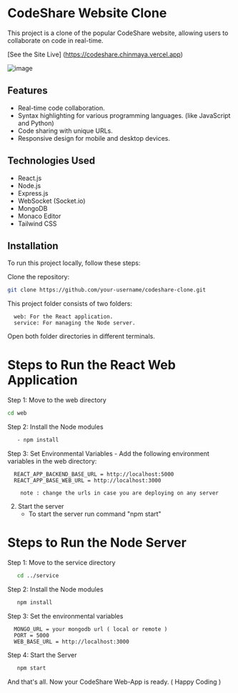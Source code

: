 
# CodeShare Website Clone

This project is a clone of the popular CodeShare website, allowing users to collaborate on code in real-time.

[See the Site Live] (https://codeshare.chinmaya.vercel.app)

![image](https://github.com/chinmaya-kumar-behera/codeshare/assets/101429530/dedab3a8-dc1c-4b0f-b0a1-4367efee1eeb)


## Features

- Real-time code collaboration.
- Syntax highlighting for various programming languages. (like JavaScript and Python)
- Code sharing with unique URLs.
- Responsive design for mobile and desktop devices.

## Technologies Used

- React.js
- Node.js
- Express.js
- WebSocket (Socket.io)
- MongoDB
- Monaco Editor
- Tailwind CSS

## Installation

To run this project locally, follow these steps:

Clone the repository:

   ```bash
   git clone https://github.com/your-username/codeshare-clone.git

   ```

   This project folder consists of two folders:

      web: For the React application.
      service: For managing the Node server.
   
   Open both folder directories in different terminals.
   
# Steps to Run the React Web Application
   
   Step 1: Move to the web directory

   ```bash
   cd web
   ```

        
   Step 2: Install the Node modules
   ```bash
      - npm install
   ```
  
   Step 3: Set Environmental Variables
     - Add the following environment variables in the web directory:
      
      REACT_APP_BACKEND_BASE_URL = http://localhost:5000
      REACT_APP_BASE_WEB_URL = http://localhost:3000

        note : change the urls in case you are deploying on any server

   2. Start the server
      - To start the server run command "npm start"
     

   
# Steps to Run the Node Server
   
   Step 1: Move to the service directory
   ```bash
      cd ../service
   ```

   Step 2: Install the Node modules
   ```bash
      npm install
   ```
   Step 3: Set the environmental variables

      MONGO_URL = your mongodb url ( local or remote )
      PORT = 5000
      WEB_BASE_URL = http://localhost:3000

   Step 4: Start the Server
   ```bash
      npm start
   ```
   And that's all.  Now your CodeShare Web-App is ready. ( Happy Coding )


   
   

   
   







   
